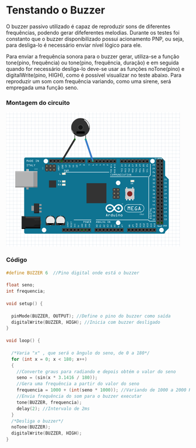 # Tenstando o Buzzer

O buzzer passivo utilizado é capaz de reproduzir sons de diferentes frequências, podendo gerar difeferentes melodias. Durante os testes foi constanto que o buzzer disponibilizado possui acionamento PNP, ou seja, para desliga-lo é necessário enviar nível lógico para ele. 

Para enviar a frequência sonora para o buzzer gerar, utiliza-se a função tone(pino, frequência) ou tone(pino, frequência, duração) e em seguida quando for necessário desliga-lo deve-se usar as funções noTone(pino) e digitalWrite(pino, HIGH), como é possível visualizar no teste abaixo. Para reproduzir um som com frequência variando, como uma sirene, será empregada uma função seno.

### Montagem do circuito

![Buzzer](../Imagens/buzzer.PNG)

### Código

~~~C
#define BUZZER 6  //Pino digital onde está o buzzer

float seno;
int frequencia;

void setup() {

  pinMode(BUZZER, OUTPUT); //Define o pino do buzzer como saída
  digitalWrite(BUZZER, HIGH); //Inicia com buzzer desligado
}

void loop() {

  /*Varia "x" , que será o ângulo do seno, de 0 a 180*/
  for (int x = 0; x < 180; x++)
  {
    //Converte graus para radiando e depois obtém o valor do seno
    seno = (sin(x * 3.1416 / 180));
    //Gera uma frequência a partir do valor do seno
    frequencia = 1000 + (int(seno * 1000)); //Variando de 1000 a 2000 Hz
    //Envia frequência do som para o buzzer executar
    tone(BUZZER, frequencia);
    delay(2); //Intervalo de 2ms
  }
  /*Desliga o buzzer*/
  noTone(BUZZER);
  digitalWrite(BUZZER, HIGH);
}
~~~
